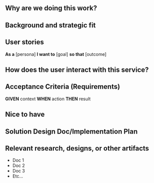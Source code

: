 ## Why are we doing this work?

<!-- 
Questions to answer in this section:
- What problem does this solve for the user?
- What assumptions are we making about the user? 
-->


## Background and strategic fit 

<!--
Questions to answer in this section:
- Background about decisioning making and/or research about this body of work
- Why did we decide to prioritize this work?
- [optional] What OKR does this map to? 
-->


## User stories

<!--
Questions to answer in this section:
- What use cases does it solve?
Example using format below:
**As a** [persona]
**I want to** [goal]
**so that** [outcome]
-->

**As a** [persona]
**I want to** [goal]
**so that** [outcome]

## How does the user interact with this service?

<!--
Questions to answer in this section:
- Describe the user interface, what is the ‘design’?
- Things to include: name of function/API/etc…, required vs optional parameters, error states
-->


## Acceptance Criteria (Requirements)

<!--
Questions to answer in this section:
- What is needed for this work to be considered done?
Example using format below:
**GIVEN** context
**WHEN** action
**THEN** result
-->

**GIVEN** context
**WHEN** action
**THEN** result


## Nice to have

<!--
Questions to answer in this section:
What would be a nice addition to include in this work?
-->


## Solution Design Doc/Implementation Plan 
<!--link to technical overview doc-->

## Relevant research, designs, or other artifacts
- Doc 1
- Doc 2 
- Doc 3 
- Etc… 
